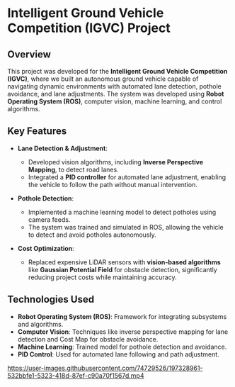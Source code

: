 # Intelligent Ground Vehicle Competition (IGVC) Project

## Overview
This project was developed for the **Intelligent Ground Vehicle Competition (IGVC)**, where we built an autonomous ground vehicle capable of navigating dynamic environments with automated lane detection, pothole avoidance, and lane adjustments. The system was developed using **Robot Operating System (ROS)**, computer vision, machine learning, and control algorithms.

## Key Features

- **Lane Detection & Adjustment**: 
  - Developed vision algorithms, including **Inverse Perspective Mapping**, to detect road lanes.
  - Integrated a **PID controller** for automated lane adjustment, enabling the vehicle to follow the path without manual intervention.

- **Pothole Detection**: 
  - Implemented a machine learning model to detect potholes using camera feeds.
  - The system was trained and simulated in ROS, allowing the vehicle to detect and avoid potholes autonomously.

- **Cost Optimization**: 
  - Replaced expensive LiDAR sensors with **vision-based algorithms** like **Gaussian Potential Field** for obstacle detection, significantly reducing project costs while maintaining accuracy.

## Technologies Used

- **Robot Operating System (ROS)**: Framework for integrating subsystems and algorithms.
- **Computer Vision**: Techniques like inverse perspective mapping for lane detection and Cost Map for obstacle avoidance.
- **Machine Learning**: Trained model for pothole detection and avoidance.
- **PID Control**: Used for automated lane following and path adjustment.

https://user-images.githubusercontent.com/74729526/197328961-532bbfe1-5323-418d-87ef-c90a70f1567d.mp4
